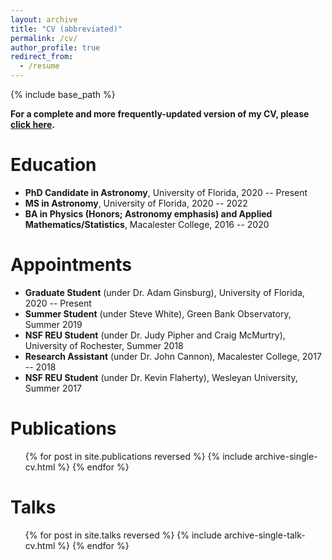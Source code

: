 ```yaml
---
layout: archive
title: "CV (abbreviated)"
permalink: /cv/
author_profile: true
redirect_from:
  - /resume
---
```


{% include base_path %}

**For a complete and more frequently-updated version of my CV, please [click here](https://abulatek.github.io/files/abulatek_CV.pdf).**

Education
======
* **PhD Candidate in Astronomy**, University of Florida, 2020 -- Present
* **MS in Astronomy**, University of Florida, 2020 -- 2022
* **BA in Physics (Honors; Astronomy emphasis) and Applied Mathematics/Statistics**, Macalester College, 2016 -- 2020

Appointments
======
* **Graduate Student** (under Dr. Adam Ginsburg), University of Florida, 2020 -- Present
* **Summer Student** (under Steve White), Green Bank Observatory, Summer 2019
* **NSF REU Student** (under Dr. Judy Pipher and Craig McMurtry), University of Rochester, Summer 2018
* **Research Assistant** (under Dr. John Cannon), Macalester College, 2017 -- 2018
* **NSF REU Student** (under Dr. Kevin Flaherty), Wesleyan University, Summer 2017

Publications
======
  <ul>{% for post in site.publications reversed %}
    {% include archive-single-cv.html %}
  {% endfor %}</ul>
  
Talks
======
  <ul>{% for post in site.talks reversed %}
    {% include archive-single-talk-cv.html %}
  {% endfor %}</ul>
  
<!-- Teaching
======
  <ul>{% for post in site.teaching %}
    {% include archive-single-cv.html %}
  {% endfor %}</ul> -->
